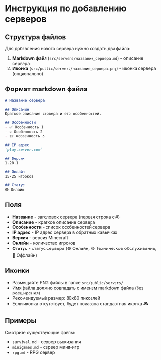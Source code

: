 # Инструкция по добавлению серверов

## Структура файлов

Для добавления нового сервера нужно создать два файла:

1. **Markdown файл** (`src/servers/название_сервера.md`) - описание сервера
2. **Иконка** (`src/public/servers/название_сервера.png`) - иконка сервера (опционально)

## Формат markdown файла

```markdown
# Название сервера

## Описание
Краткое описание сервера и его особенностей.

## Особенности
- ✅ Особенность 1
- ⚔️ Особенность 2
- 🏗️ Особенность 3

## IP адрес
`play.server.com`

## Версия
1.20.1

## Онлайн
15-25 игроков

## Статус
🟢 Онлайн
```

## Поля

- **Название** - заголовок сервера (первая строка с #)
- **Описание** - краткое описание сервера
- **Особенности** - список особенностей сервера
- **IP адрес** - IP адрес сервера в обратных кавычках
- **Версия** - версия Minecraft
- **Онлайн** - количество игроков
- **Статус** - статус сервера (🟢 Онлайн, 🟡 Техническое обслуживание, 🔴 Оффлайн)

## Иконки

- Размещайте PNG файлы в папке `src/public/servers/`
- Имя файла должно совпадать с именем markdown файла (без расширения)
- Рекомендуемый размер: 80x80 пикселей
- Если иконка отсутствует, будет показана стандартная иконка 🎮

## Примеры

Смотрите существующие файлы:
- `survival.md` - сервер выживания
- `minigames.md` - сервер мини-игр  
- `rpg.md` - RPG сервер 